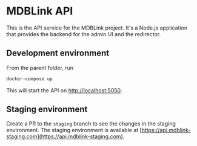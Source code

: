 # MDBLink API

This is the API service for the MDBLink project. It's a Node.js application that provides the backend for the admin UI and the redirector.

## Development environment

From the parent folder, run

```bash
docker-compose up
```

This will start the API on [http://localhost:5050](http://localhost:5050).

## Staging environment

Create a PR to the `staging` branch to see the changes in the staging environment. The staging environment is available at [https://api.mdblink-staging.com](https://api.mdblink-staging.com).